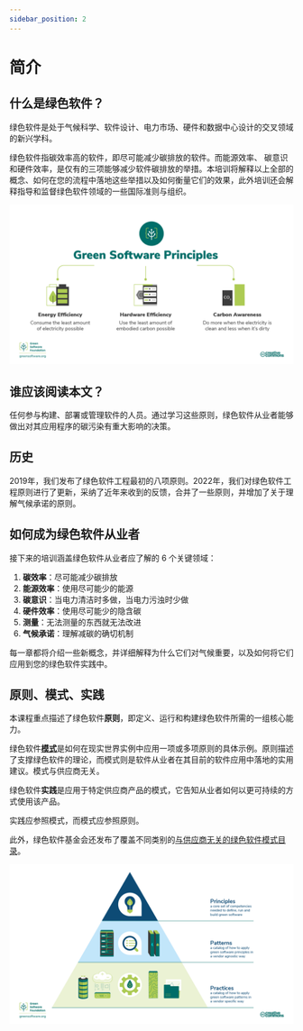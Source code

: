 ```yaml
---
sidebar_position: 2
---
```


# 简介

## 什么是绿色软件？

绿色软件是处于气候科学、软件设计、电力市场、硬件和数据中心设计的交叉领域的新兴学科。

绿色软件指碳效率高的软件，即尽可能减少碳排放的软件。而能源效率、 碳意识和硬件效率，是仅有的三项能够减少软件碳排放的举措。本培训将解释以上全部的概念、如何在您的流程中落地这些举措以及如何衡量它们的效果，此外培训还会解释指导和监督绿色软件领域的一些国际准则与组织。

![alt_text](./images/01_carbon_efficiency.png "image_tooltip")

## 谁应该阅读本文？

任何参与构建、部署或管理软件的人员。通过学习这些原则，绿色软件从业者能够做出对其应用程序的碳污染有重大影响的决策。

## 历史

2019年，我们发布了绿色软件工程最初的八项原则。2022年，我们对绿色软件工程原则进行了更新，采纳了近年来收到的反馈，合并了一些原则，并增加了关于理解气候承诺的原则。

## 如何成为绿色软件从业者

接下来的培训涵盖绿色软件从业者应了解的 6 个关键领域：

1. **碳效率**：尽可能减少碳排放
2. **能源效率**：使用尽可能少的能源
3. **碳意识**：当电力清洁时多做，当电力污浊时少做
4. **硬件效率**：使用尽可能少的隐含碳
5. **测量**：无法测量的东西就无法改进
6. **气候承诺**：理解减碳的确切机制

每一章都将介绍一些新概念，并详细解释为什么它们对气候重要，以及如何将它们应用到您的绿色软件实践中。

## 原则、模式、实践

本课程重点描述了绿色软件**原则**，即定义、运行和构建绿色软件所需的一组核心能力。

绿色软件[**模式**](https://patterns.greensoftware.foundation/)是如何在现实世界实例中应用一项或多项原则的具体示例。原则描述了支撑绿色软件的理论，而模式则是软件从业者在其目前的软件应用中落地的实用建议。模式与供应商无关。

绿色软件**实践**是应用于特定供应商产品的模式，它告知从业者如何以更可持续的方式使用该产品。

实践应参照模式，而模式应参照原则。

此外，绿色软件基金会还发布了覆盖不同类别的[与供应商无关的绿色软件模式目录](https://patterns.greensoftware.foundation/)。
 
![绿色软件原则、模式、实践](./images/GSF_Principles_Patterns_Practices_v2.png "Green Software Principles, Patterns, and Practices")